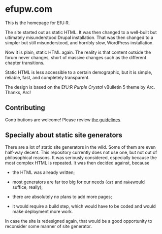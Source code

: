 # efupw.com

This is the homepage for EfU:R.

The site started out as static HTML.
It was then changed to a well-built
but ultimately misunderstood Drupal installation.
That was then changed to a simpler
but still misunderstood, and horribly slow, WordPress installation.

Now it is plain, static HTML again.
The reality is that content outside the forum never changes,
short of massive changes such as the different chapter transitions.

Static HTML is less accessible to a certain demographic,
but it is simple, reliable, fast, and completely transparent.

The design is based on the EfU:R *Purple Crystal* vBulletin 5 theme by Arc.
Thanks, Arc!

## Contributing

Contributions are welcome! Please review [the guidelines](CONTRIBUTING.md).

## Specially about static site generators

There are a lot of static site generators in the wild.
Some of them are even half-way decent.
This repository currently does not use one,
but not out of philosophical reasons.
It was seriously considered,
especially because the most complex HTML is repeated.
It was then decided against, because

* the HTML was already written;

* most generators are far too big for our needs
  (`cat` and `make`would suffice, really);

* there are absolutely no plans to add more pages;

* it would require a build step,
  which would have to be coded and would make deployment more work.

In case the site is redesigned again,
that would be a good opportunity to reconsider some manner of site generator.
